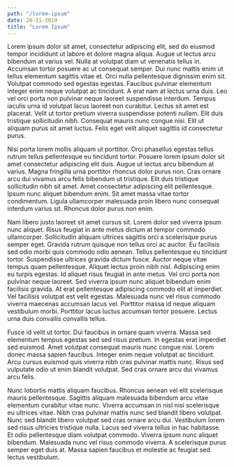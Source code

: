 ```yaml
---
path: "/lorem-ipsum"
date: 28-11-2019
title: "Lorem Ipsum"
---
```


Lorem ipsum dolor sit amet, consectetur adipiscing elit, sed do eiusmod tempor incididunt ut labore et dolore magna aliqua. Augue ut lectus arcu bibendum at varius vel. Nulla at volutpat diam ut venenatis tellus in. Accumsan tortor posuere ac ut consequat semper. Dui nunc mattis enim ut tellus elementum sagittis vitae et. Orci nulla pellentesque dignissim enim sit. Volutpat commodo sed egestas egestas. Faucibus pulvinar elementum integer enim neque volutpat ac tincidunt. A erat nam at lectus urna duis. Leo vel orci porta non pulvinar neque laoreet suspendisse interdum. Tempus iaculis urna id volutpat lacus laoreet non curabitur. Lectus sit amet est placerat. Velit ut tortor pretium viverra suspendisse potenti nullam. Elit duis tristique sollicitudin nibh. Consequat mauris nunc congue nisi. Elit ut aliquam purus sit amet luctus. Felis eget velit aliquet sagittis id consectetur purus.

Nisi porta lorem mollis aliquam ut porttitor. Orci phasellus egestas tellus rutrum tellus pellentesque eu tincidunt tortor. Posuere lorem ipsum dolor sit amet consectetur adipiscing elit duis. Augue ut lectus arcu bibendum at varius. Magna fringilla urna porttitor rhoncus dolor purus non. Cras ornare arcu dui vivamus arcu felis bibendum ut tristique. Elit duis tristique sollicitudin nibh sit amet. Amet consectetur adipiscing elit pellentesque. Ipsum nunc aliquet bibendum enim. Sit amet massa vitae tortor condimentum. Ligula ullamcorper malesuada proin libero nunc consequat interdum varius sit. Rhoncus dolor purus non enim.

Nam libero justo laoreet sit amet cursus sit. Lorem dolor sed viverra ipsum nunc aliquet. Risus feugiat in ante metus dictum at tempor commodo ullamcorper. Sollicitudin aliquam ultrices sagittis orci a scelerisque purus semper eget. Gravida rutrum quisque non tellus orci ac auctor. Eu facilisis sed odio morbi quis commodo odio aenean. Tellus pellentesque eu tincidunt tortor. Suspendisse ultrices gravida dictum fusce. Auctor neque vitae tempus quam pellentesque. Aliquet lectus proin nibh nisl. Adipiscing enim eu turpis egestas. Id aliquet risus feugiat in ante metus. Vel orci porta non pulvinar neque laoreet. Sed viverra ipsum nunc aliquet bibendum enim facilisis gravida. At erat pellentesque adipiscing commodo elit at imperdiet. Vel facilisis volutpat est velit egestas. Malesuada nunc vel risus commodo viverra maecenas accumsan lacus vel. Porttitor massa id neque aliquam vestibulum morbi. Porttitor lacus luctus accumsan tortor posuere. Lectus urna duis convallis convallis tellus.

Fusce id velit ut tortor. Dui faucibus in ornare quam viverra. Massa sed elementum tempus egestas sed sed risus pretium. In egestas erat imperdiet sed euismod. Amet volutpat consequat mauris nunc congue nisi. Lorem donec massa sapien faucibus. Integer enim neque volutpat ac tincidunt. Arcu cursus euismod quis viverra nibh cras pulvinar mattis nunc. Risus sed vulputate odio ut enim blandit volutpat. Sed cras ornare arcu dui vivamus arcu felis.

Nunc lobortis mattis aliquam faucibus. Rhoncus aenean vel elit scelerisque mauris pellentesque. Sagittis aliquam malesuada bibendum arcu vitae elementum curabitur vitae nunc. Viverra accumsan in nisl nisi scelerisque eu ultrices vitae. Nibh cras pulvinar mattis nunc sed blandit libero volutpat. Nunc sed blandit libero volutpat sed cras ornare arcu dui. Vestibulum lorem sed risus ultricies tristique nulla. Lacus sed viverra tellus in hac habitasse. Et odio pellentesque diam volutpat commodo. Viverra ipsum nunc aliquet bibendum. Malesuada nunc vel risus commodo viverra. A scelerisque purus semper eget duis at. Massa sapien faucibus et molestie ac feugiat sed lectus vestibulum.
